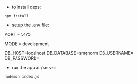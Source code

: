 - to install deps:

```
npm install
```

- setup the .env file:

PORT = 5173

MODE = development

DB_HOST=localhost
DB_DATABASE=smqnorm
DB_USERNAME=
DB_PASSWORD=

- run the app at /server:

```
nodemon index.js
```

